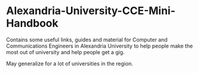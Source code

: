 # Alexandria-University-CCE-Mini-Handbook
Contains some useful links, guides and material for Computer and Communications Engineers in Alexandria University to help people make the most out of university and help people get a gig.

May generalize for a lot of universities in the region.
